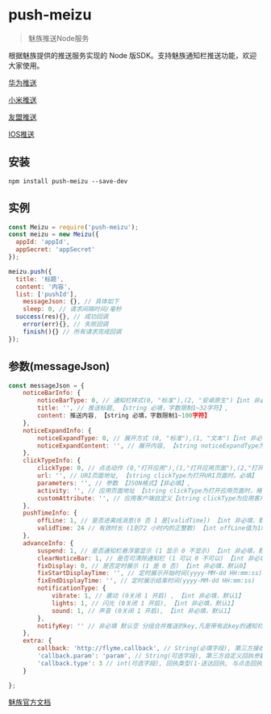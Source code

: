 # push-meizu

> 魅族推送Node服务

根据魅族提供的推送服务实现的 Node 版SDK。支持魅族通知栏推送功能，欢迎大家使用。

[华为推送](https://www.npmjs.com/package/push-huawei)

[小米推送](https://www.npmjs.com/package/push-xiaomi)

[友盟推送](https://www.npmjs.com/package/push-umeng)

[IOS推送](https://www.npmjs.com/package/push-ios)

## 安装
```
npm install push-meizu --save-dev
```

## 实例
```javascript
const Meizu = require('push-meizu');
const meizu = new Meizu({
  appId: 'appId',
  appSecret: 'appSecret'
});

meizu.push({
  title: '标题',
  content: '内容',
  list: ['pushId'], 
	messageJson: {}, // 具体如下
	sleep: 0, // 请求间隔时间/毫秒
  success(res){}, // 成功回调
	error(err){}, // 失败回调
	finish(){} // 所有请求完成回调
});
```

## 参数(messageJson)
```js
const messageJson = {
	noticeBarInfo: {
		noticeBarType: 0, // 通知栏样式(0, "标准"),(2, "安卓原生")【int 非必填，值为0】
		title: '', // 推送标题, 【string 必填，字数限制1~32字符】,
		content: 推送内容, 【string 必填，字数限制1~100字符】
	},
	noticeExpandInfo: {
		noticeExpandType: 0, // 展开方式 (0, "标准"),(1, "文本")【int 非必填，值为0、1】
		noticeExpandContent: '', // 展开内容, 【string noticeExpandType为文本时，必填】
	},
	clickTypeInfo: {
		clickType: 0, // 点击动作 (0,"打开应用"),(1,"打开应用页面"),(2,"打开URI页面"),(3, "应用客户端自定义")【int 非必填,默认为0】
		url: '', // URI页面地址, 【string clickType为打开URI页面时，必填】
		parameters: '', // 参数 【JSON格式】【非必填】,
		activity: '', // 应用页面地址 【string clickType为打开应用页面时，格式 pkg.activity eg: com.meizu.upspushdemo.TestActivity 必填】
		customAttribute: '', // 应用客户端自定义【string clickType为应用客户端自定义时，必填， 输入长度为1000字节以内】
	},
	pushTimeInfo: {
		offLine: 1, // 是否进离线消息(0 否 1 是[validTime]) 【int 非必填，默认值为1】
		validTime: 24 // 有效时长 (1到72 小时内的正整数) 【int offLine值为1时，必填，默认24
	},
	advanceInfo: {
		suspend: 1, // 是否通知栏悬浮窗显示 (1 显示 0 不显示) 【int 非必填，默认1】
		clearNoticeBar: 1, // 是否可清除通知栏 (1 可以 0 不可以) 【int 非必填，默认1】
		fixDisplay: 0, // 是否定时展示 (1 是 0 否) 【int 非必填，默认0】
		fixStartDisplayTime: '', // 定时展示开始时间(yyyy-MM-dd HH:mm:ss) 【str 非必填】
		fixEndDisplayTime: '', // 定时展示结束时间(yyyy-MM-dd HH:mm:ss) 【str 非必填】
		notificationType: {
			vibrate: 1, // 震动 (0关闭 1 开启) , 【int 非必填，默认1】
			lights: 1, // 闪光 (0关闭 1 开启), 【int 非必填，默认1】
			sound: 1, // 声音 (0关闭 1 开启), 【int 非必填，默认1】	
		},
		notifyKey: '' // 非必填 默认空 分组合并推送的key,凡是带有此key的通知栏消息只会显示最后到达的一条。由数字([0-9]), 大小写字母([a-zA-Z]), 下划线(_)和中划线(-)组成,长度不大于8个字符
	},
	extra: {
		callback: 'http://flyme.callback', // String(必填字段), 第三方接收回执的Http接口, 最大长度128字节
		'callback.param': 'param', // String(可选字段), 第三方自定义回执参数, 最大长度64字节
		'callback.type': 3 // int(可选字段), 回执类型(1-送达回执, 与点击回执), 默认3
	}

};
```


[魅族官方文档](http://open.res.flyme.cn/fileserver/upload/file/201803/be1f71eac562497f92b42c750196a062.pdf)
